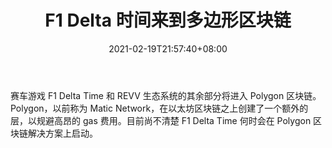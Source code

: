 ﻿---
title: "F1 Delta 时间来到多边形区块链"
date: 2021-02-19T21:57:40+08:00
lastmod: 2021-02-19T16:45:40+08:00
draft: false
authors: ["Russell"]
description: "赛车游戏 F1 Delta Time 和 REVV 生态系统的其余部分将进入 Polygon 区块链。Polygon，以前称为 Matic Network，在以太坊区块链之上创建了一个额外的层，以规避高昂的 gas 费用。目前尚不清楚 F1 Delta Time 何时会在 Polygon 区块链解决方案上启动。"
featuredImage: "f1-delta-time-coming-to-polygon-blockchain.png"
tags: ["Virtual World","虚拟世界","Play to Earn"]
categories: ["news"]
news: ["虚拟世界"]
weight: 
lightgallery: true
pinned: false
recommend: false
recommend1: false
---

赛车游戏 F1 Delta Time 和 REVV 生态系统的其余部分将进入 Polygon 区块链。Polygon，以前称为 Matic Network，在以太坊区块链之上创建了一个额外的层，以规避高昂的 gas 费用。目前尚不清楚 F1 Delta Time 何时会在 Polygon 区块链解决方案上启动。

<!--more-->

